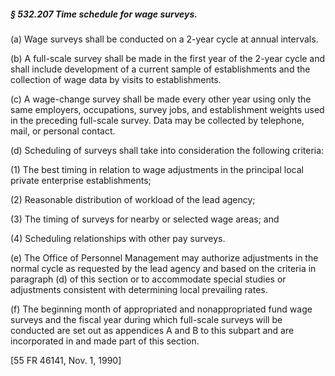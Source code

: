 ##### § 532.207 Time schedule for wage surveys. #####

(a) Wage surveys shall be conducted on a 2-year cycle at annual intervals.

(b) A full-scale survey shall be made in the first year of the 2-year cycle and shall include development of a current sample of establishments and the collection of wage data by visits to establishments.

(c) A wage-change survey shall be made every other year using only the same employers, occupations, survey jobs, and establishment weights used in the preceding full-scale survey. Data may be collected by telephone, mail, or personal contact.

(d) Scheduling of surveys shall take into consideration the following criteria:

(1) The best timing in relation to wage adjustments in the principal local private enterprise establishments;

(2) Reasonable distribution of workload of the lead agency;

(3) The timing of surveys for nearby or selected wage areas; and

(4) Scheduling relationships with other pay surveys.

(e) The Office of Personnel Management may authorize adjustments in the normal cycle as requested by the lead agency and based on the criteria in paragraph (d) of this section or to accommodate special studies or adjustments consistent with determining local prevailing rates.

(f) The beginning month of appropriated and nonappropriated fund wage surveys and the fiscal year during which full-scale surveys will be conducted are set out as appendices A and B to this subpart and are incorporated in and made part of this section.

[55 FR 46141, Nov. 1, 1990]